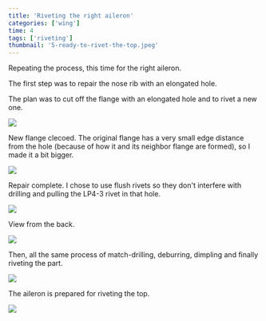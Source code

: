 ```yaml
---
title: 'Riveting the right aileron'
categories: ['wing']
time: 4
tags: ['riveting']
thumbnail: '5-ready-to-rivet-the-top.jpeg'
---
```


Repeating the process, this time for the right aileron.

<!-- more -->

The first step was to repair the nose rib with an elongated hole.

The plan was to cut off the flange with an elongated hole and to rivet a new one.

![](./0-planned-repair.jpeg)

New flange clecoed. The original flange has a very small edge distance from the hole (because of how it and its neighbor flange are formed), so I made it a bit bigger. 

![](./1-new-flange.jpeg)

Repair complete. I chose to use flush rivets so they don't interfere with drilling and pulling the LP4-3 rivet in that hole.

![](./2-flange-riveted.jpeg)

View from the back.

![](./3-flange-riveted-back.jpeg)

Then, all the same process of match-drilling, deburring, dimpling and finally riveting the part.

![](./4-clecoing-right-aileron.jpeg)

The aileron is prepared for riveting the top.

![](./5-ready-to-rivet-the-top.jpeg)
